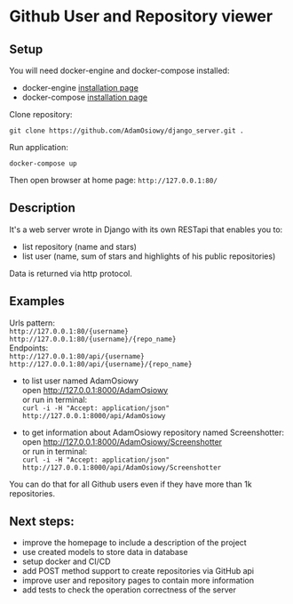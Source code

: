 # Github User and Repository viewer

## Setup

You will need docker-engine and docker-compose installed:
- docker-engine [installation page](https://docs.docker.com/engine/install/)
- docker-compose [installation page](https://docs.docker.com/compose/install/)

Clone repository:

    git clone https://github.com/AdamOsiowy/django_server.git .

Run application:

    docker-compose up

Then open browser at home page: `http://127.0.0.1:80/`

## Description
It's a web server wrote in Django with its own RESTapi that enables you to:
- list repository (name and stars)
- list user (name, sum of stars and highlights of his public repositories)

Data is returned via http protocol.

## Examples

Urls pattern: \
`http://127.0.0.1:80/{username}` \
`http://127.0.0.1:80/{username}/{repo_name}` \
Endpoints: \
`http://127.0.0.1:80/api/{username}` \
`http://127.0.0.1:80/api/{username}/{repo_name}` 

- to list user named AdamOsiowy \
    open http://127.0.0.1:8000/AdamOsiowy \
    or run in terminal: \
    `curl -i -H "Accept: application/json" http://127.0.0.1:8000/api/AdamOsiowy`


- to get information about AdamOsiowy repository named Screenshotter:
    open http://127.0.0.1:8000/AdamOsiowy/Screenshotter \
    or run in terminal: \
    `curl -i -H "Accept: application/json" http://127.0.0.1:8000/api/AdamOsiowy/Screenshotter`

You can do that for all Github users even if they have more than 1k repositories.

## Next steps:
- improve the homepage to include a description of the project
- use created models to store data in database
- setup docker and CI/CD
- add POST method support to create repositories via GitHub api
- improve user and repository pages to contain more information
- add tests to check the operation correctness of the server
